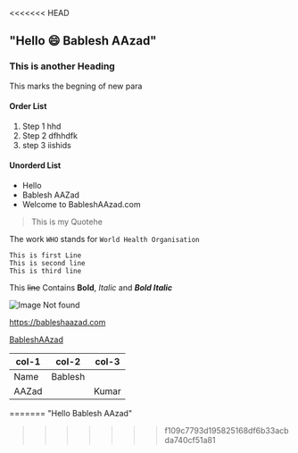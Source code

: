<<<<<<< HEAD
## "Hello :smile: Bablesh AAzad" 
### This is another Heading


This marks the begning of new para

#### Order List
1. Step 1 hhd
2. Step 2 dfhhdfk
3. step 3 iishids

#### Unorderd List
- Hello
- Bablesh AAZad
- Welcome to BableshAAzad.com

>This is my Quotehe

The work `WHO` stands for `World Health Organisation`

```
This is first Line
This is second line
This is third line
```
This ~~line~~ Contains __Bold__, *Italic* and ***Bold Italic***

![Image Not found](picc.jpg)

https://bableshaazad.com

[BableshAAzad](https://bableshaazad.com)

|col-1|col-2|col-3|
|---|---|---|
|Name|Bablesh|
|AAZad||Kumar|
=======
"Hello Bablesh AAzad" 
>>>>>>> f109c7793d195825168df6b33acbda740cf51a81

